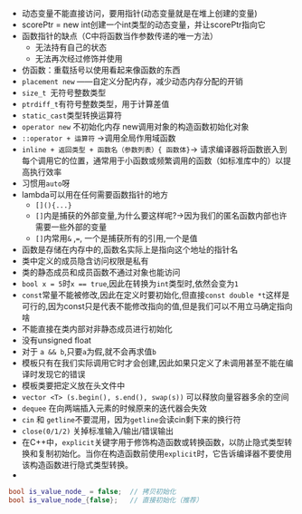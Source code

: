 - 动态变量不能直接访问，要用指针(动态变量就是在堆上创建的变量)
- scorePtr = new int创建一个int类型的动态变量，并让scorePtr指向它
- 函数指针的缺点（C中将函数当作参数传递的唯一方法）
	- 无法持有自己的状态
	- 无法再次经过修饰并使用
- 仿函数：重载括号以使用看起来像函数的东西
- `placement new` ——自定义分配内存，减少动态内存分配的开销
- `size_t `无符号整数类型
- `ptrdiff_t`有符号整数类型，用于计算差值
- `static_cast`类型转换运算符
- `operator new` 不初始化内存    new调用对象的构造函数初始化对象
- `::operator + 运算符` ->调用全局作用域函数 
- `inline + 返回类型 + 函数名（参数列表）{ 函数体}`-> 请求编译器将函数嵌入到每个调用它的位置，通常用于小函数或频繁调用的函数（如标准库中的）以提高执行效率
- 习惯用`auto`呀
- lambda可以用在任何需要函数指针的地方
	- `[](){...}`
	- `[]`内是捕获的外部变量,为什么要这样呢?->因为我们的匿名函数内部也许需要一些外部的变量
	- `[]`内常用`&` ,`=`, 一个是捕获所有的引用,一个是值
- 函数是存储在内存中的,函数名实际上是指向这个地址的指针名
- 类中定义的成员隐含访问权限是私有
- 类的静态成员和成员函数不通过对象也能访问
- `bool x = 5`时`x == true`,因此在转换为`int`类型时,依然会变为`1`
- `const`常量不能被修改,因此在定义时要初始化,但直接`const double *t`这样是可行的,因为const只是代表不能修改指向的值,但是我们可以不用立马确定指向啥
- 不能直接在类内部对非静态成员进行初始化
- 没有unsigned float
- 对于 `a && b`,只要`a`为假,就不会再求值`b`
- 模板只有在我们实际调用它时才会创建,因此如果只定义了未调用甚至不能在编译时发现它的错误 
- 模板类要把定义放在头文件中
- `vector <T> (s.begin(), s.end(), swap(s))` 可以释放向量容器多余的空间
-  `dequee` 在向两端插入元素的时候原来的迭代器会失效
- `cin` 和 `getline`不要混用，因为`getline`会读cin剩下来的换行符
- `close(0/1/2)` 关掉标准输入/输出/错误输出
- 在C++中，`explicit`关键字用于修饰构造函数或转换函数，以防止隐式类型转换和复制初始化。当你在构造函数前使用`explicit`时，它告诉编译器不要使用该构造函数进行隐式类型转换。
- 
```cpp
bool is_value_node_ = false;  // 拷贝初始化
bool is_value_node_{false};   // 直接初始化（推荐）
```

